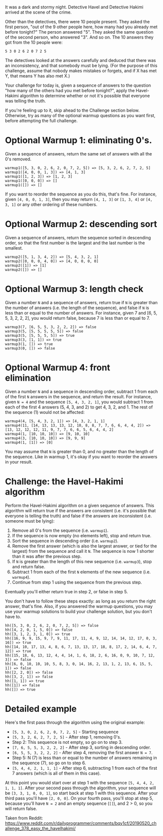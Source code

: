 It was a dark and stormy night. Detective Havel and Detective Hakimi arrived at the scene of the crime.

Other than the detectives, there were 10 people present. They asked the first person, "out of the 9 other people here, how many had you already met before tonight?" The person answered "5". They asked the same question of the second person, who answered "3". And so on. The 10 answers they got from the 10 people were:

    5 3 0 2 6 2 0 7 2 5

The detectives looked at the answers carefully and deduced that there was an inconsistency, and that somebody must be lying. (For the purpose of this challenge, assume that nobody makes mistakes or forgets, and if X has met Y, that means Y has also met X.)

Your challenge for today is, given a sequence of answers to the question "how many of the others had you met before tonight?", apply the Havel-Hakimi algorithm to determine whether or not it's possible that everyone was telling the truth.

If you're feeling up to it, skip ahead to the Challenge section below. Otherwise, try as many of the optional warmup questions as you want first, before attempting the full challenge.

# Optional Warmup 1: eliminating 0's.

Given a sequence of answers, return the same set of answers with all the 0's removed.

    warmup1([5, 3, 0, 2, 6, 2, 0, 7, 2, 5]) => [5, 3, 2, 6, 2, 7, 2, 5]
    warmup1([4, 0, 0, 1, 3]) => [4, 1, 3]
    warmup1([1, 2, 3]) => [1, 2, 3]
    warmup1([0, 0, 0]) => []
    warmup1([]) => []

If you want to reorder the sequence as you do this, that's fine. For instance, given `[4, 0, 0, 1, 3]`, then you may return `[4, 1, 3]` or `[1, 3, 4]` or `[4, 3, 1]` or any other ordering of these numbers.

# Optional Warmup 2: descending sort

Given a sequence of answers, return the sequence sorted in descending order, so that the first number is the largest and the last number is the smallest.

    warmup2([5, 1, 3, 4, 2]) => [5, 4, 3, 2, 1]
    warmup2([0, 0, 0, 4, 0]) => [4, 0, 0, 0, 0]
    warmup2([1]) => [1]
    warmup2([]) => []

# Optional Warmup 3: length check

Given a number `N` and a sequence of answers, return true if `N` is greater than the number of answers (i.e. the length of the sequence), and false if `N` is less than or equal to the number of answers. For instance, given 7 and [6, 5, 5, 3, 2, 2, 2], you would return false, because 7 is less than or equal to 7.

    warmup3(7, [6, 5, 5, 3, 2, 2, 2]) => false
    warmup3(5, [5, 5, 5, 5, 5]) => false
    warmup3(5, [5, 5, 5, 5]) => true
    warmup3(3, [1, 1]) => true
    warmup3(1, []) => true
    warmup3(0, []) => false

# Optional Warmup 4: front elimination

Given a number `N` and a sequence in descending order, subtract 1 from each of the first `N` answers in the sequence, and return the result. For instance, given `N = 4` and the sequence `[5, 4, 3, 2, 1]`, you would subtract 1 from each of the first 4 answers (5, 4, 3, and 2) to get 4, 3, 2, and 1. The rest of the sequence (1) would not be affected:

    warmup4(4, [5, 4, 3, 2, 1]) => [4, 3, 2, 1, 1]
    warmup4(11, [14, 13, 13, 13, 12, 10, 8, 8, 7, 7, 6, 6, 4, 4, 2]) => [13, 12, 12, 12, 11, 9, 7, 7, 6, 6, 5, 6, 4, 4, 2]
    warmup4(1, [10, 10, 10]) => [9, 10, 10]
    warmup4(3, [10, 10, 10]) => [9, 9, 9]
    warmup4(1, [1]) => [0]

You may assume that `N` is greater than 0, and no greater than the length of the sequence. Like in warmup 1, it's okay if you want to reorder the answers in your result.

# Challenge: the Havel-Hakimi algorithm

Perform the Havel-Hakimi algorithm on a given sequence of answers. This algorithm will return true if the answers are consistent (i.e. it's possible that everyone is telling the truth) and false if the answers are inconsistent (i.e. someone must be lying):

1. Remove all 0's from the sequence (i.e. `warmup1`).
2. If the sequence is now empty (no elements left), stop and return true.
3. Sort the sequence in descending order (i.e. `warmup2`).
4. Remove the first answer (which is also the largest answer, or tied for the largest) from the sequence and call it `N`. The sequence is now 1 shorter than it was after the previous step.
5. If `N` is greater than the length of this new sequence (i.e. `warmup3`), stop and return false.
6. Subtract 1 from each of the first `N` elements of the new sequence (i.e. `warmup4`).
7. Continue from step 1 using the sequence from the previous step.

Eventually you'll either return true in step 2, or false in step 5.

You don't have to follow these steps exactly: as long as you return the right answer, that's fine. Also, if you answered the warmup questions, you may use your warmup solutions to build your challenge solution, but you don't have to.

    hh([5, 3, 0, 2, 6, 2, 0, 7, 2, 5]) => false
    hh([4, 2, 0, 1, 5, 0]) => false
    hh([3, 1, 2, 3, 1, 0]) => true
    hh([16, 9, 9, 15, 9, 7, 9, 11, 17, 11, 4, 9, 12, 14, 14, 12, 17, 0, 3, 16]) => true
    hh([14, 10, 17, 13, 4, 8, 6, 7, 13, 13, 17, 18, 8, 17, 2, 14, 6, 4, 7, 12]) => true
    hh([15, 18, 6, 13, 12, 4, 4, 14, 1, 6, 18, 2, 6, 16, 0, 9, 10, 7, 12, 3]) => false
    hh([6, 0, 10, 10, 10, 5, 8, 3, 0, 14, 16, 2, 13, 1, 2, 13, 6, 15, 5, 1]) => false
    hh([2, 2, 0]) => false
    hh([3, 2, 1]) => false
    hh([1, 1]) => true
    hh([1]) => false
    hh([]) => true

# Detailed example

Here's the first pass through the algorithm using the original example:

* `[5, 3, 0, 2, 6, 2, 0, 7, 2, 5]`  - Starting sequence
* `[5, 3, 2, 6, 2, 7, 2, 5]`  - After step 1, removing 0's.
* Step 2: This sequence is not empty, so go on to step 3.
* `[7, 6, 5, 5, 3, 2, 2, 2]`  - After step 3, sorting in descending order.
* `[6, 5, 5, 3, 2, 2, 2]` - After step 4, removing the first answer `N = 7`.
* Step 5: N (7) is less than or equal to the number of answers remaining in the sequence (7), so go on to step 6.
* `[5, 4, 4, 2, 1, 1, 1]` - After step 6, subtracting 1 from each of the first 7 answers (which is all of them in this case).

At this point you would start over at step 1 with the sequence `[5, 4, 4, 2, 1, 1, 1]`. After your second pass through the algorithm, your sequence will be `[3, 3, 1, 0, 0, 1]`, so start back at step 1 with this sequence. After your third pass you'll have `[2, 0, 0]`. On your fourth pass, you'll stop at step 5, because you'll have `N = 2` and an empty sequence (`[]`), and 2 > 0, so you will return false.

Taken from Reddit: https://www.reddit.com/r/dailyprogrammer/comments/bqy1cf/20190520_challenge_378_easy_the_havelhakimi/